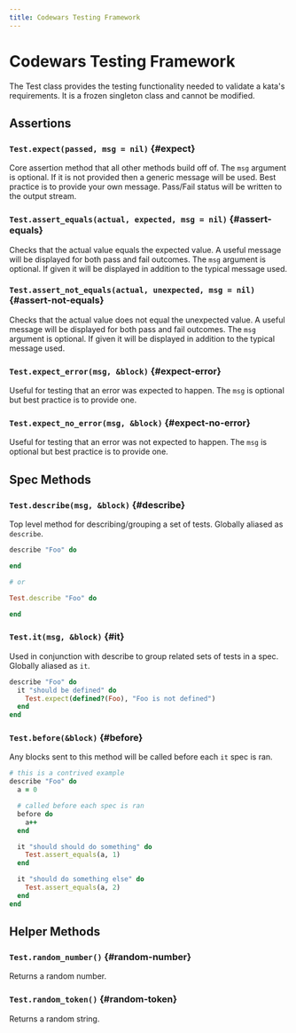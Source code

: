```yaml
---
title: Codewars Testing Framework
---
```


# Codewars Testing Framework

The Test class provides the testing functionality needed to validate a kata's requirements.
It is a frozen singleton class and cannot be modified.

## Assertions

### `Test.expect(passed, msg = nil)` {#expect}

Core assertion method that all other methods build off of.
The `msg` argument is optional.
If it is not provided then a generic message will be used.
Best practice is to provide your own message.
Pass/Fail status will be written to the output stream.

### `Test.assert_equals(actual, expected, msg = nil)` {#assert-equals}

Checks that the actual value equals the expected value.
A useful message will be displayed for both pass and fail outcomes.
The `msg` argument is optional.
If given it will be displayed in addition to the typical message used.

### `Test.assert_not_equals(actual, unexpected, msg = nil)` {#assert-not-equals}

Checks that the actual value does not equal the unexpected value.
A useful message will be displayed for both pass and fail outcomes.
The `msg` argument is optional.
If given it will be displayed in addition to the typical message used.

### `Test.expect_error(msg, &block)` {#expect-error}

Useful for testing that an error was expected to happen.
The `msg` is optional but best practice is to provide one.

### `Test.expect_no_error(msg, &block)` {#expect-no-error}

Useful for testing that an error was not expected to happen.
The `msg` is optional but best practice is to provide one.


## Spec Methods

### `Test.describe(msg, &block)` {#describe}

Top level method for describing/grouping a set of tests.
Globally aliased as `describe`.

```ruby
describe "Foo" do

end

# or

Test.describe "Foo" do

end
```

### `Test.it(msg, &block)` {#it}

Used in conjunction with describe to group related sets of tests in a spec.
Globally aliased as `it`.

```ruby
describe "Foo" do
  it "should be defined" do
    Test.expect(defined?(Foo), "Foo is not defined")
  end
end
```

### `Test.before(&block)` {#before}

Any blocks sent to this method will be called before each `it` spec is ran.

```ruby
# this is a contrived example
describe "Foo" do
  a = 0

  # called before each spec is ran
  before do
    a++
  end

  it "should should do something" do
    Test.assert_equals(a, 1)
  end

  it "should do something else" do
    Test.assert_equals(a, 2)
  end
end
```

## Helper Methods

### `Test.random_number()` {#random-number}

Returns a random number.

### `Test.random_token()` {#random-token}

Returns a random string.

